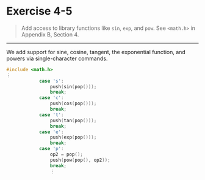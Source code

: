 # Exercise 4-5

> Add access to library functions like `sin`, `exp`, and `pow`.
> See `<math.h>` in Appendix B, Section 4.

---

We add support for sine, cosine, tangent, the exponential function, and powers via single-character commands.
```c
#include <math.h>
⋮
			case 's':
				push(sin(pop()));
				break;
			case 'c':
				push(cos(pop()));
				break;
			case 't':
				push(tan(pop()));
				break;
			case 'e':
				push(exp(pop()));
				break;
			case 'p':
				op2 = pop();
				push(pow(pop(), op2));
				break;
				⋮
```
